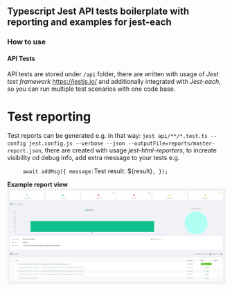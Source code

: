## Typescript Jest API tests boilerplate with reporting and examples for jest-each

### How to use

#### API Tests
API tests are stored under `/api` folder, there are written with usage of *Jest test framework*  https://jestjs.io/ and additionally integrated with *Jest-each*, so you can run multiple test scenarios with one code base.

# Test reporting
Test reports can be generated e.g. in that way: `jest api/**/*.test.ts --config jest.config.js --verbose --json --outputFile=reports/master-report.json`, there are created with usage *jest-html-reporters*, to increate visibility od debug info, add extra message to your tests e.g.

`      await addMsg({
        message: `Test result: ${result}`,
      });`

**Example report view**
![Rreport](/resources/report.png "Report")
